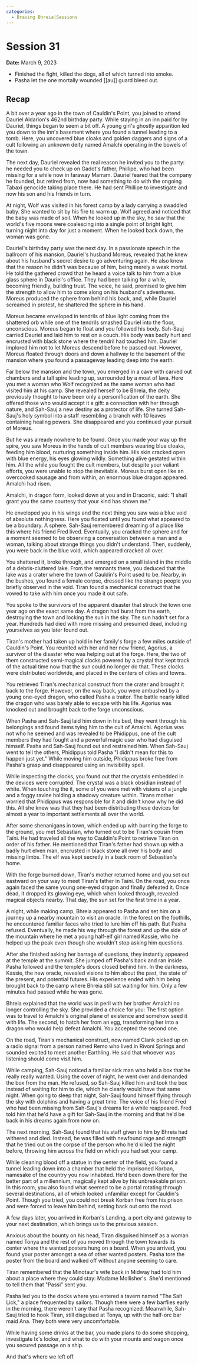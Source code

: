 ```yaml
---
categories:
  - Braving Bhreia|Sessions
---
```


# Session 31

**Date:** March 9, 2023

- Finished the fight, killed the dogs, all of which turned into smoke.
- Pasha let the one mortally wounded [[au]] guard bleed out.

## Recap

A bit over a year ago in the town of Cauldin's Point, you joined to attend Dauriel Aldarion's 462nd birthday party. While staying in an inn paid for by Dauriel, things began to seem a bit off. A young girl's ghostly apparition led you down to the inn's basement where you found a tunnel leading to a tomb. Here, you uncovered blue cloaks and golden daggers and signs of a cult following an unknown deity named Amalchi operating in the bowels of the town.

The next day, Dauriel revealed the real reason he invited you to the party: he needed you to check up on Gadot's father, Phillipe, who had been missing for a while now in faraway Marram. Dauriel feared that the company he founded, but retired from, now had something to do with the ongoing Tabaxi genocide taking place there. He had sent Phillipe to investigate and now his son and his friends in turn.

At night, Wolf was visited in his forest camp by a lady carrying a swaddled baby. She wanted to sit by his fire to warm up. Wolf agreed and noticed that the baby was made of soil. When he looked up in the sky, he saw that the world's five moons were coalescing into a single point of bright light, turning night into day for just a moment. When he looked back down, the woman was gone.

Dauriel's birthday party was the next day. In a passionate speech in the ballroom of his mansion, Dauriel's husband Moreus, revealed that he knew about his husband's secret desire to go adventuring again. He also knew that the reason he didn't was because of him, being merely a weak mortal. He told the gathered crowd that he heard a voice talk to him from a blue glass sphere in Dauriel's office. They had been talking for a while, becoming friendly, building trust. The voice, he said, promised to give him the strength to allow him to come along on his husband's adventures. Moreus produced the sphere from behind his back, and, while Dauriel screamed in protest, he shattered the sphere in his hand.

Moreus became enveloped in tendrils of blue light coming from the shattered orb while one of the tendrils smashed Dauriel into the floor, unconscious. Moreus began to float and you followed his body. Sah-Sauj carried Dauriel and laid him to rest on a couch. His body was badly hurt and encrusted with black stone where the tendril had touched him. Dauriel implored him not to let Moreus descend before he passed out. However, Moreus floated through doors and down a hallway to the basement of the mansion where you found a passageway leading deep into the earth.

Far below the mansion and the town, you emerged in a cave with carved out chambers and a tall spire leading up, surrounded by a moat of lava. Here you met a woman who Wolf recognized as the same woman who had visited him at his camp. She revealed herself to be Bhreia, the deity previously thought to have been only a personification of the earth. She offered those who would accept it a gift: a connection with her through nature, and Sah-Sauj a new destiny as a protector of life. She turned Sah-Sauj's holy symbol into a staff resembling a branch with 10 leaves containing healing powers. She disappeared and you continued your pursuit of Moreus.

But he was already nowhere to be found. Once you made your way up the spire, you saw Moreus in the hands of cult members wearing blue cloaks, feeding him blood, nurturing something inside him. His skin cracked open with blue energy, his eyes glowing wildly. Something alive gestated within him. All the while you fought the cult members, but despite your valiant efforts, you were unable to stop the inevitable. Moreus burst open like an overcooked sausage and from within, an enormous blue dragon appeared. Amalchi had risen.

Amalchi, in dragon form, looked down at you and in Draconic, said: "I shall grant you the same courtesy that your kind has shown me."

He enveloped you in his wings and the next thing you saw was a blue void of absolute nothingness. Here you floated until you found what appeared to be a boundary. A sphere. Sah-Sauj remembered dreaming of a place like this where his friend Fred lived. Eventually, you cracked the sphere and for a moment seemed to be observing a conversation between a man and a woman, talking about strange things you didn't understand. Then, suddenly, you were back in the blue void, which appeared cracked all over.

You shattered it, broke through, and emerged on a small island in the middle of a debris-cluttered lake. From the remnants there, you deduced that the lake was a crater where the town of Cauldin's Point used to be. Nearby, in the bushes, you found a female corpse, dressed like the strange people you briefly observed in the void. Tiran found a mechanical construct that he vowed to take with him once you made it out safe.

You spoke to the survivors of the apparent disaster that struck the town one year ago on the exact same day. A dragon had burst from the earth, destroying the town and locking the sun in the sky. The sun hadn't set for a year. Hundreds had died with more missing and presumed dead, including yourselves as you later found out.

Tiran's mother had taken up hold in her family's forge a few miles outside of Cauldin's Point. You reunited with her and her new friend, Agorius, a survivor of the disaster who was helping out at the forge. Here, the two of them constructed semi-magical clocks powered by a crystal that kept track of the actual time now that the sun could no longer do that. These clocks were distributed worldwide, and placed in the centers of cities and towns.

You retrieved Tiran's mechanical construct from the crater and brought it back to the forge. However, on the way back, you were ambushed by a young one-eyed dragon, who called Pasha a traitor. The battle nearly killed the dragon who was barely able to escape with his life. Agorius was knocked out and brought back to the forge unconscious.

When Pasha and Sah-Sauj laid him down in his bed, they went through his belongings and found items tying him to the cult of Amalchi. Agorius was not who he seemed and was revealed to be Phidippus, one of the cult members they had fought and a powerful magic user who had disguised himself. Pasha and Sah-Sauj found out and restrained him. When Sah-Sauj went to tell the others, Phidippus told Pasha "I didn't mean for this to happen just yet." While moving him outside, Phidippus broke free from Pasha's grasp and disappeared using an invisibility spell.

While inspecting the clocks, you found out that the crystals embedded in the devices were corrupted. The crystal was a black obsidian instead of white. When touching the it, some of you were met with visions of a jungle and a foggy ravine holding a shadowy creature within. Tirans mother worried that Phidippus was responsible for it and didn't know why he did this. All she knew was that they had been distributing these devices for almost a year to important settlements all over the world.

After some shenanigans in town, which ended up with burning the forge to the ground, you met Sebastian, who turned out to be Tiran's cousin from Taïni. He had traveled all the way to Cauldin's Point to retrieve Tiran on order of his father. He mentioned that Tiran's father had shown up with a badly hurt elven man, encrusted in black stone all over his body and missing limbs. The elf was kept secretly in a back room of Sebastian's home.

With the forge burned down, Tiran's mother returned home and you set out eastward on your way to meet Tiran's father in Taïni. On the road, you once again faced the same young one-eyed dragon and finally defeated it. Once dead, it dropped its glowing eye, which when looked through, revealed magical objects nearby. That day, the sun set for the first time in a year.

A night, while making camp, Bhreia appeared to Pasha and set him on a journey up a nearby mountain to visit an oracle. In the forest on the foothills, he encountered familiar faces who tried to lure him off his path. But Pasha refused. Eventually, he made his way through the forest and up the side of the mountain where he met a young half-elf girl named Kassie, who he helped up the peak even though she wouldn't stop asking him questions.

After she finished asking her barrage of questions, they instantly appeared at the temple at the summit. She jumped off Pasha's back and ran inside. Pasha followed and the temple's doors closed behind him. In the darkness, Kassie, the new oracle, revealed visions to him about the past, the state of the present, and potential futures. His experience ended with him being brought back to the camp where Bhreia still sat waiting for him. Only a few minutes had passed while he was gone.

Bhreia explained that the world was in peril with her brother Amalchi no longer controlling the sky. She provided a choice for you: The first option was to travel to Amalchi's original plane of existence and somehow seed it with life. The second, to hatch her from an egg, transforming her into a dragon who would help defeat Amalchi. You accepted the second one.

On the road, Tiran's mechanical construct, now named Clank picked up on a radio signal from a person named Remo who lived in Rivoni Springs and sounded excited to meet another Earthling. He said that whoever was listening should come visit him.

While camping, Sah-Sauj noticed a familiar sick man who held a box that he really really wanted. Using the cover of night, he went over and demanded the box from the man. He refused, so Sah-Sauj killed him and took the box instead of waiting for him to die, which he clearly would have that same night. When going to sleep that night, Sah-Sauj found himself flying through the sky with dolphins and having a great time. The voice of his friend Fred who had been missing from Sah-Sauj's dreams for a while reappeared. Fred told him that he'd have a gift for Sah-Sauj in the morning and that he'd be back in his dreams again from now on.

The next morning, Sah-Sauj found that his staff given to him by Bhreia had withered and died. Instead, he was filled with newfound rage and strength that he tried out on the corpse of the person who he'd killed the night before, throwing him across the field on which you had set your camp.

While cleaning blood off a statue in the center of the field, you found a tunnel leading down into a chamber that held the imprisoned Korban, namesake of the country you now inhabited. He'd been down there for the better part of a millennium, magically kept alive by his unbreakable prison. In this room, you also found what seemed to be a portal rotating through several destinations, all of which looked unfamiliar except for Cauldin's Point. Though you tried, you could not break Korban free from his prison and were forced to leave him behind, setting back out onto the road.

A few days later, you arrived in Korban's Landing, a port city and gateway to your next destination, which brings us to the previous session.

Anxious about the bounty on his head, Tiran disguised himself as a woman named Tonya and the rest of you moved through the town towards its center where the wanted posters hung on a board. When you arrived, you found your poster amongst a sea of other wanted posters. Pasha tore the poster from the board and walked off without anyone seeming to care.

Tiran remembered that the Minotaur's wife back in Midway had told him about a place where they could stay: Madame Mollisher's. She'd mentioned to tell them that "Passi" sent you.

Pasha led you to the docks where you entered a tavern named "The Salt Lick," a place frequented by sailors. Though there were a few barflies early in the morning, there weren't any that Pasha recognized. Meanwhile, Sah-Sauj tried to hook Tiran, still disguised at Tonya, up with the half-orc bar maid Ana. They both were very uncomfortable.

While having some drinks at the bar, you made plans to do some shopping, investigate Ix's locker, and what to do with your mounts and wagon once you secured passage on a ship.

And that's where we left off.
